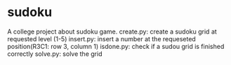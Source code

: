 # sudoku
A college project about sudoku game.
create.py: create a sudoku grid at requested level (1-5)
insert.py: insert a number at the requeseted position(R3C1: row 3, column 1)
isdone.py: check if a sudou grid is finished correctly
solve.py: solve the grid
